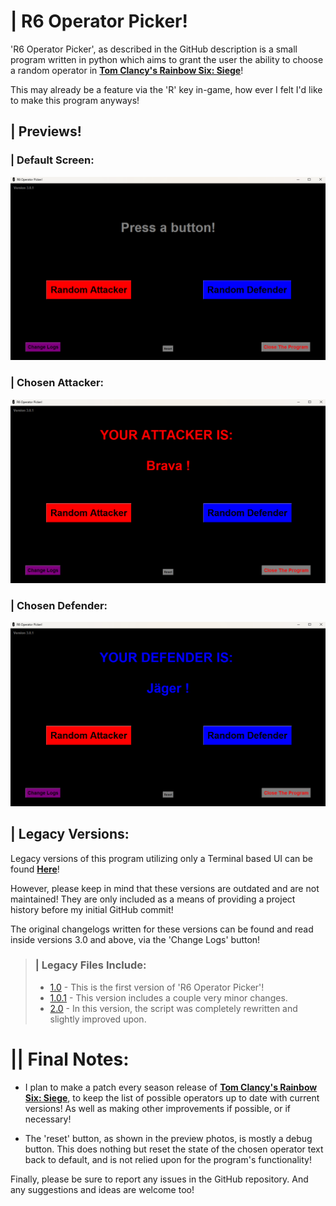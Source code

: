# | R6 Operator Picker!
'R6 Operator Picker', as described
in the GitHub description
is a small program written in
python which aims to grant
the user the ability to
choose a random operator in
[**Tom Clancy's Rainbow Six: Siege**](https://www.ubisoft.com/en-us/game/rainbow-six/siege)!

This may already be a
feature via the 'R' key
in-game, how ever I felt
I'd like to make this
program anyways!

## | Previews!

### | Default Screen:
![MainScreen.png](images/MainScreen.png)

### | Chosen Attacker:
![AttackerChosen.png](images/AttackerChosen.png)
 
### | Chosen Defender:
![DefenderChosen.png](images/DefenderChosen.png)

## | Legacy Versions:
Legacy versions of this program
utilizing only a Terminal based
UI can be found [**Here**](legacy)!

However, please keep in mind
that these versions are outdated
and are not maintained! They
are only included as a
means of providing a project
history before my initial GitHub
commit!

The original changelogs written for
these versions can be found
and read inside versions 3.0
and above, via the 'Change
Logs' button!

> ### | Legacy Files Include:
> - [1.0](legacy/v1.0) - This is the first version of 'R6 Operator Picker'!
> - [1.0.1](legacy/v1.0.1) - This version includes a couple very minor changes.
> - [2.0](legacy/v2.0) - In this version, the script was completely rewritten and slightly improved upon.

# || Final Notes:

- I plan to make a
patch every season release of
[**Tom Clancy's Rainbow Six: Siege**](https://www.ubisoft.com/en-us/game/rainbow-six/siege),
to keep the list of
possible operators up to date
with current versions! As well
as making other improvements if
possible, or if necessary!

- The 'reset' button, as shown
in the preview photos, is
mostly a debug button. This
does nothing but reset the
state of the chosen operator
text back to default, and
is not relied upon for
the program's functionality!

Finally, please be sure to
report any issues in the
GitHub repository. And any suggestions
and ideas are welcome too!